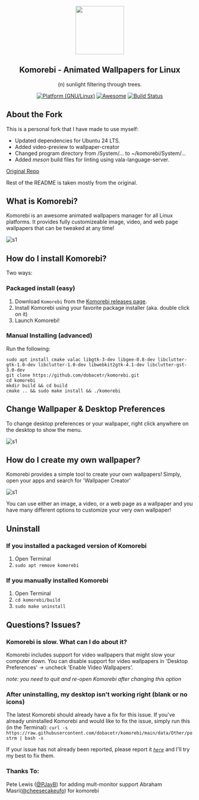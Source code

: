 <p align="center"><img src="https://raw.githubusercontent.com/dobacetr/komorebi/master/screenshots/komorebi-icon.png" width="130"></p>
<h2 align="center">Komorebi - Animated Wallpapers for Linux</h2>
<p align="center">(n) sunlight filtering through trees.</p>



<p align="center">
	<a href="http://www.kernel.org"><img alt="Platform (GNU/Linux)" src="https://img.shields.io/badge/platform-GNU/Linux-blue.svg"></a>
	<a href="https://github.com/sindresorhus/awesome"><img alt="Awesome" src="https://cdn.rawgit.com/sindresorhus/awesome/d7305f38d29fed78fa85652e3a63e154dd8e8829/media/badge.svg"></a>
	<a href="https://travis-ci.org/cheesecakeufo/komorebi"><img alt="Build Status" src="https://travis-ci.org/phw/peek.svg?branch=master"></a>
</p>

## About the Fork

This is a personal fork that I have made to use myself:

* Updated dependencies for Ubuntu 24 LTS.
* Added video-preview to wallpaper-creator
* Changed program directory from /System/... to ~/komorebi/System/...
* Added _meson_ build files for linting using vala-language-server.


<a href="https://github.com/cheesecakeufo/komorebi">Original Repo</a>

Rest of the README is taken mostly from the original.

## What is Komorebi?

Komorebi is an awesome animated wallpapers manager for all Linux platforms.
It provides fully customizeable image, video, and web page wallpapers that can be tweaked at any time!

![s1](https://raw.githubusercontent.com/dobacetr/komorebi/master/screenshots/collage.jpg)


## How do I install Komorebi?

Two ways:

### Packaged install (easy)

1. Download `Komorebi` from the [Komorebi releases page](https://github.com/dobacetr/komorebi/releases).
2. Install Komorebi using your favorite package installer (aka. double click on it)
3. Launch Komorebi!

### Manual Installing (advanced)

Run the following:
```
sudo apt install cmake valac libgtk-3-dev libgee-0.8-dev libclutter-gtk-1.0-dev libclutter-1.0-dev libwebkit2gtk-4.1-dev libclutter-gst-3.0-dev
git clone https://github.com/dobacetr/komorebi.git
cd komorebi
mkdir build && cd build
cmake .. && sudo make install && ./komorebi
```

## Change Wallpaper & Desktop Preferences
To change desktop preferences or your wallpaper, right click anywhere on the desktop to show the menu.

![s1](https://raw.githubusercontent.com/dobacetr/komorebi/main/screenshots/preferences.jpg)

## How do I create my own wallpaper?

Komorebi provides a simple tool to create your own wallpapers! Simply, open your apps and search for 'Wallpaper Creator'

![s1](https://raw.githubusercontent.com/dobacetr/komorebi/main/screenshots/wallpaper_creator.jpg)

You can use either an image, a video, or a web page as a wallpaper and you have many different options to customize your very own wallpaper!

## Uninstall

### If you installed a packaged version of Komorebi

1. Open Terminal
2. `sudo apt remove komorebi`

### If you manually installed Komorebi

1. Open Terminal
2. `cd komorebi/build`
3. `sudo make uninstall`

## Questions? Issues?

### Komorebi is slow. What can I do about it?

Komorebi includes support for video wallpapers that might slow your computer down. You can disable support for video wallpapers in 'Desktop Preferences' → uncheck 'Enable Video Wallpapers'.

_note: you need to quit and re-open Komorebi after changing this option_


### After uninstalling, my desktop isn't working right (blank or no icons)

The latest Komorebi should already have a fix for this issue. If you've already uninstalled Komorebi and would like to fix the issue, simply run this (in the Terminal):
`curl -s https://raw.githubusercontent.com/dobacetr/komorebi/main/data/Other/postrm | bash -s`

If your issue has not already been reported, please report it *[`here`](https://github.com/dobacetr/komorebi/issues/new)* and I'll try my best to fix them.

### Thanks To:

Pete Lewis ([@PJayB](https://github.com/PJayB)) for adding mult-monitor support
Abraham Masri([@cheesecakeufo](https://github.com/cheesecakeufo)) for komorebi

